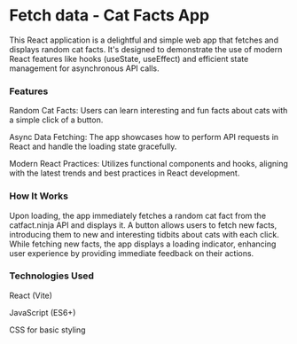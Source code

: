 # Fetch data - Cat Facts App

This React application is a delightful and simple web app that fetches and displays random cat facts. It's designed to demonstrate the use of modern React features like hooks (useState, useEffect) and efficient state management for asynchronous API calls.

### Features

Random Cat Facts: Users can learn interesting and fun facts about cats with a simple click of a button.

Async Data Fetching: The app showcases how to perform API requests in React and handle the loading state gracefully.

Modern React Practices: Utilizes functional components and hooks, aligning with the latest trends and best practices in React development.

### How It Works

Upon loading, the app immediately fetches a random cat fact from the catfact.ninja API and displays it. A button allows users to fetch new facts, introducing them to new and interesting tidbits about cats with each click. While fetching new facts, the app displays a loading indicator, enhancing user experience by providing immediate feedback on their actions.

### Technologies Used

React (Vite)

JavaScript (ES6+)

CSS for basic styling